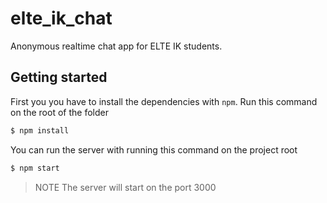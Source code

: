 # elte_ik_chat


Anonymous realtime chat app for ELTE IK students.


## Getting started

First you you have to install the dependencies with `npm`. Run this command on the root of the folder

```bash
$ npm install
```


You can run the server with running this command on the project root

```bash
$ npm start
```
> NOTE The server will start on the port 3000